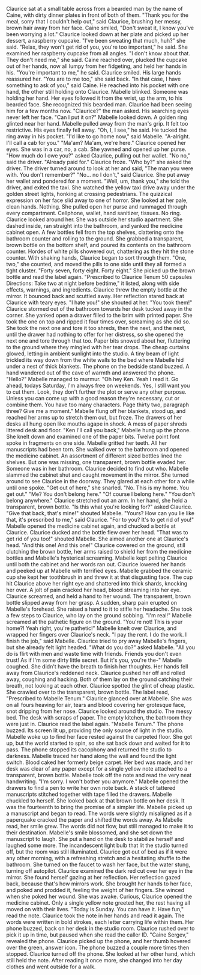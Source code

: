 Claurice sat at a small table across from a bearded man by the name of Caine, with dirty dinner plates in front of both of them.
"Thank you for the meal, sorry that I couldn't help out," said Claurice, brushing her messy, brown hair away from her face.
Caine smiled, "Don't sweat it, I know you've been worrying a lot."
Claurice looked down at her plate and picked up her dessert, a raspberry cupcake.
"I've been sweating that much, huh?" she said.
"Relax, they won't get rid of you, you're too important," he said.
She examined her raspberry cupcake from all angles.
"I don't know about that. They don't need me," she said.
Caine reached over, plucked the cupcake out of her hands, now all lumpy from her fidgeting, and held her hands in his.
"You're important to me," he said.
Claurice smiled. His large hands reassured her.
"You are to me too," she said back.
"In that case, I have something to ask of you," said Caine. He reached into his pocket with one hand, the other still holding onto Claurice.
Mabelle blinked. Someone was holding her hand. Her eyes followed it from the wrist, up the arm, to his bearded face. She recognized this bearded man. Claurice had been seeing him for a few months now.
"Claurice?" the man asked. His searching eyes never left her face. "Can I put it on?"
Mabelle looked down. A golden ring glinted near her hand. Mabelle pulled away from the man's grip. It felt too restrictive.
His eyes finally fell away.
"Oh, I, I see," he said. He tucked the ring away in his pocket.
"I'd like to go home now," said Mabelle.
"A-alright. I'll call a cab for you."
"Ma'am? Ma'am, we're here."
Claurice opened her eyes. She was in a car, no, a cab. She yawned and opened up her purse.
"How much do I owe you?" asked Claurice, pulling out her wallet.
"No no," said the driver. "Already paid for."
Claurice froze.
"Who by?" she asked the driver.
The driver turned around to look at her and said, "The man you were with. You don't remember?"
"No... no I don't," said Claurice. She put away her wallet and pondered for a moment.
"Well, um, thank you," she told the driver, and exited the taxi. She watched the yellow taxi drive away under the golden street lights, honking at crossing pedestrians. The quizzical expression on her face slid away to one of horror. She looked at her pale, clean hands. Nothing. She pulled open her purse and rummaged through every compartment. Cellphone, wallet, hand sanitizer, tissues. No ring.
Claurice looked around her. She was outside her studio apartment. She dashed inside, ran straight into the bathroom, and yanked the medicine cabinet open. A few bottles fell from the top shelves, clattering onto the bathroom counter and rolling to the ground. She grabbed a transparent, brown bottle on the bottom shelf, and poured its contents on the bathroom counter. Hordes of white pills showered out, chattering as they hit the stone counter.
With shaking hands, Claurice began to sort through them.
"One, two," she counted, and moved the pills to one side until they all formed a tight cluster.
"Forty seven, forty eight. Forty eight."
She picked up the brown bottle and read the label again.
"Prescribed to Claurice Tenum 50 capsules Directions: Take two at night before bedtime," it listed, along with side effects, warnings, and ingredients.
Claurice threw the empty bottle at the mirror. It bounced back and scuttled away.
Her reflection stared back at Claurice with teary eyes.
"I hate you!" she shouted at her. "You took them!"
Claurice stormed out of the bathroom towards her desk tucked away in the corner. She yanked open a drawer filled to the brim with printed paper. She took the one on top and ripped it four times over, screaming as she did so. She took the next one and tore it too shreds, then the next, and the next, until the drawer had nothing to offer for her distress, so she opened the next one and tore through that too. Paper bits snowed about her, fluttering to the ground where they mingled with her tear drops.
The cheap curtains glowed, letting in ambient sunlight into the studio. A tiny beam of light trickled its way down from the white walls to the bed where Mabelle hid under a nest of thick blankets.
The phone on the bedside stand buzzed. A hand wandered out of the cave of warmth and answered the phone.
"Hello?" Mabelle managed to murmur. "Oh hey Ken. Yeah I read it. Go ahead, todays Saturday, I'm always free on weekends. Yes, I still want you to cut them. Look, they don't further the plot or serve any other purpose. Unless you can come up with a good reason they're necessary, cut or combine them. You have too many characters. Page thirty two, paragraph three? Give me a moment."
Mabelle flung off her blankets, stood up, and reached her arms up to stretch them out, but froze. The drawers of her desks all hung open like mouths agape in shock. A mess of paper shreds littered desk and floor.
"Ken I'll call you back," Mabelle hung up the phone. She knelt down and examined one of the paper bits. Twelve point font spoke in fragments on one side.
Mabelle gritted her teeth. All her manuscripts had been torn. She walked over to the bathroom and opened the medicine cabinet. An assortment of different sized bottles lined the shelves. But one was missing, one transparent, brown bottle evaded her.
Someone was in her bathroom. Claurice decided to find out who.
Mabelle slammed the cabinet shut and caught movement in the mirror. She turned around to see Claurice in the doorway.
They glared at each other for a while until one spoke.
"Get out of here," she snarled.
"No. This is my home. You get out."
"Me? You don't belong here."
"Of course I belong here."
"You don't belong anywhere."
Claurice stretched out an arm. In her hand, she held a transparent, brown bottle.
"Is this what you're looking for?" asked Claurice.
"Give that back, that's mine!" shouted Mabelle.
"Yours? How can you lie like that, it's prescribed to me," said Claurice.
"For to you? It's to get rid of you!" Mabelle opened the medicine cabinet again, and chucked a bottle at Claurice. Claurice ducked and the bottle flew over her head.
"That was to get rid of you too!" shouted Mabelle. She aimed another one at Claurice's head. "And this one! And this one!"
Claurice cowered on the ground, still clutching the brown bottle, her arms raised to shield her from the medicine bottles and Mabelle's hysterical screaming. Mabelle kept pelting Claurice until both the cabinet and her words ran out. Claurice lowered her hands and peeked up at Mabelle with terrified eyes.
Mabelle grabbed the ceramic cup she kept her toothbrush in and threw it at that disgusting face. The cup hit Claurice above her right eye and shattered into thick shards, knocking her over. A jolt of pain cracked her head, blood streaming into her eye. Claurice screamed, and held a hand to her wound. The transparent, brown bottle slipped away from her grasp.
A sudden, sharp pain erupted on Mabelle's forehead. She raised a hand to it to stifle her headache. She took a few steps to Claurice, who lay on the ground sobbing.
"I'm real!" Mabelle screamed at the pathetic figure on the ground. "You're not! This is your home?! Yeah right, you're pathetic!"
Mabelle knelt over Claurice, and wrapped her fingers over Claurice's neck.
"I pay the rent. I do the work. I finish the job," said Mabelle. Claurice tried to pry away Mabelle's fingers, but she already felt light headed.
"What do you do?" asked Mabelle. "All you do is flirt with men and waste time with friends. Friends you don't even trust! As if I'm some dirty little secret. But it's you, you're the-"
Mabelle coughed. She didn't have the breath to finish her thoughts. Her hands fell away from Claurice's reddened neck. Claurice pushed her off and rolled away, coughing and hacking.
Both of them lay on the ground catching their breath, not looking at each other.
Claurice spotted the glint of cheap plastic. She crawled over to the transparent, brown bottle.
The label read, "Prescribed to Mabelle Tenum."
Claurice glanced over at Mabelle. She was on all fours heaving for air, tears and blood covering her grotesque face, snot dripping from her nose. Claurice looked around the studio. The messy bed. The desk with scraps of paper. The empty kitchen, the bathroom they were just in.
Claurice read the label again.
"Mabelle Tenum."
The phone buzzed. Its screen lit up, providing the only source of light in the studio.
Mabelle woke up to find her face rested against the carpeted floor. She got up, but the world started to spin, so she sat back down and waited for it to pass. The phone stopped its cacophony and returned the studio to darkness. Mabelle traced her hand along the wall and found the light switch.
Blood caked her formerly beige carpet. Her bed was made, and her desk was clear of any paper except for a single yellow note attached to a transparent, brown bottle. Mabelle took off the note and read the very neat handwriting.
"I'm sorry. I won't bother you anymore."
Mabelle opened the drawers to find a pen to write her own note back. A stack of tattered manuscripts stitched together with tape filled the drawers. Mabelle chuckled to herself. She looked back at that brown bottle on her desk. It was the fourteenth to bring the promise of a simpler life. Mabelle picked up a manuscript and began to read. The words were slightly misaligned as if a paperquake cracked the paper and shifted the words away. As Mabelle read, her smile grew. The words did not flow, but still managed to make it to their destination. Mabelle's smile blossomed, and she set down the manuscript to laugh. She put a hand on the desk to stabilize herself and laughed some more.
The incandescent light bulb that lit the studio turned off, but the room was still illuminated. Claurice got out of bed as if it were any other morning, with a refreshing stretch and a hesitating shuffle to the bathroom. She turned on the faucet to wash her face, but the water stung, turning off autopilot. Claurice examined the dark red cut over her eye in the mirror. She found herself gazing at her reflection. Her reflection gazed back, because that's how mirrors work. She brought her hands to her face, and poked and prodded it, feeling the weight of her fingers. She winced when she poked her wound. She was awake.
Curious, Claurice opened the medicine cabinet. Only a single yellow note greeted her, the rest having all moved on with their lives.
"Today is Sunday. You can have it. Have fun," read the note.
Claurice took the note in her hands and read it again. The words were written in bold strokes, each letter carrying life within them.
Her phone buzzed, back on her desk in the studio room. Claurice rushed over to pick it up in time, but paused when she read the caller ID.
"Caine Sergev," revealed the phone.
Claurice picked up the phone, and her thumb hovered over the green, answer icon. The phone buzzed a couple more times then stopped. Claurice turned off the phone. She looked at her other hand, which still held the note. After reading it once more, she changed into her day clothes and went outside for a walk.